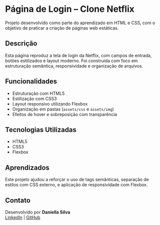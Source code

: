 # Página de Login – Clone Netflix

Projeto desenvolvido como parte do aprendizado em HTML e CSS, com o objetivo de praticar a criação de páginas web estáticas.

## Descrição

Esta página reproduz a tela de login da Netflix, com campos de entrada, botões estilizados e layout moderno. Foi construída com foco em estruturação semântica, responsividade e organização de arquivos.

## Funcionalidades

- Estruturação com HTML5  
- Estilização com CSS3  
- Layout responsivo utilizando Flexbox  
- Organização em pastas (`assets/css` e `assets/img`)  
- Efeitos de hover e sobreposição com transparência

## Tecnologias Utilizadas

- HTML5  
- CSS3  
- Flexbox

## Aprendizados

Este projeto ajudou a reforçar o uso de tags semânticas, separação de estilos com CSS externo, e aplicação de responsividade com Flexbox.

## Contato

Desenvolvido por **Daniella Silva**  
[LinkedIn](https://www.linkedin.com/in/daniella-silva-4a851b230/) | [GitHub](https://github.com/emilydaniella)
